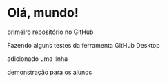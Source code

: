 # Olá, mundo!
 primeiro repositório no GitHub

Fazendo alguns testes da ferramenta GitHub Desktop

adicionado uma linha


demonstração para os alunos
